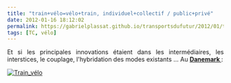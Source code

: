 ```yaml
---
title: "train+vélo=vélo+train, individuel+collectif / public+privé"
date: 2012-01-16 18:12:02
permalink: https://gabrielplassat.github.io/transportsdufutur/2012/01/trainvelovelotrain-individuelcollectif-publicprive.html
tags: [TC, vélo]
---
```


<p style="text-align: justify">Et si les principales innovations étaient dans les intermédiaires, les interstices, le couplage, l'hybridation des modes existants ... Au <a href="http://www.bv.com.au/general/bikes-and-riding/42382/" target="_blank"><strong>Danemark </strong></a>:</p> <p style="text-align: justify"><a href="https://gabrielplassat.github.io/transportsdufutur/wp-content/uploads/sites/6/old/6a0120a66d2ad4970b016760a1ba8f970b-800wi.jpg" rel="lightbox"><img alt="Train_vélo" class="asset  asset-image at-xid-6a0120a66d2ad4970b016760a1ba8f970b" src="/wp-content/uploads/sites/6/old/6a0120a66d2ad4970b016760a1ba8f970b-500wi.jpg" style="margin-left: auto;margin-right: auto" title="Train_vélo" /></a><br /><br /><br /></p>
